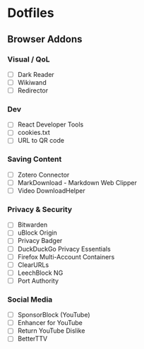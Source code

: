 # Dotfiles
## Browser Addons
### Visual / QoL
- [ ] Dark Reader
- [ ] Wikiwand
- [ ] Redirector
### Dev
- [ ] React Developer Tools
- [ ] cookies.txt
- [ ] URL to QR code
### Saving Content
- [ ] Zotero Connector
- [ ] MarkDownload - Markdown Web Clipper
- [ ] Video DownloadHelper

### Privacy & Security
- [ ] Bitwarden
- [ ] uBlock Origin
- [ ] Privacy Badger
- [ ] DuckDuckGo Privacy Essentials
- [ ] Firefox Multi-Account Containers
- [ ] ClearURLs
- [ ] LeechBlock NG
- [ ] Port Authority
### Social Media
- [ ] SponsorBlock (YouTube)
- [ ] Enhancer for YouTube
- [ ] Return YouTube Dislike
- [ ] BetterTTV
